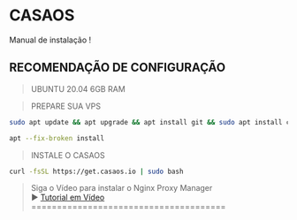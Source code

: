 # CASAOS
Manual de instalação !

## RECOMENDAÇÃO DE CONFIGURAÇÃO
> UBUNTU 20.04
> 6GB RAM

> PREPARE SUA VPS

```bash
sudo apt update && apt upgrade && apt install git && sudo apt install curl
```

```bash
apt --fix-broken install 
```

> INSTALE O CASAOS
```bash
curl -fsSL https://get.casaos.io | sudo bash
```

> Siga o Vídeo para instalar o Nginx Proxy Manager<br>
> ▶️ [Tutorial em Vídeo](https://youtu.be/sAx3Rk8vUTk)
 ======================================
